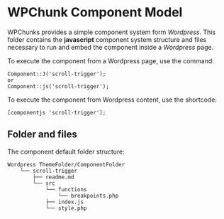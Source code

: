 # WPChunk Component Model 

WPChunks provides a simple component system form *Wordpress*.
This folder contains the **javascript** component system structure and files necessary to run and embed the component inside a *Wordpress* page. 

To execute the component from a Wordpress page, use the command:

    Component::J('scroll-trigger');
    or
    Component::js('scroll-trigger');

To execute the component from Wordpress content, use the shortcode:

    [componentjs 'scroll-trigger'];

## Folder and files

The component default folder structure: 

	Wordpress ThemeFolder/ComponentFolder
		└── scroll-trigger
			├── readme.md
			└── src
				└── functions
					└── breakpoints.php
				├── index.js
				└── style.php
